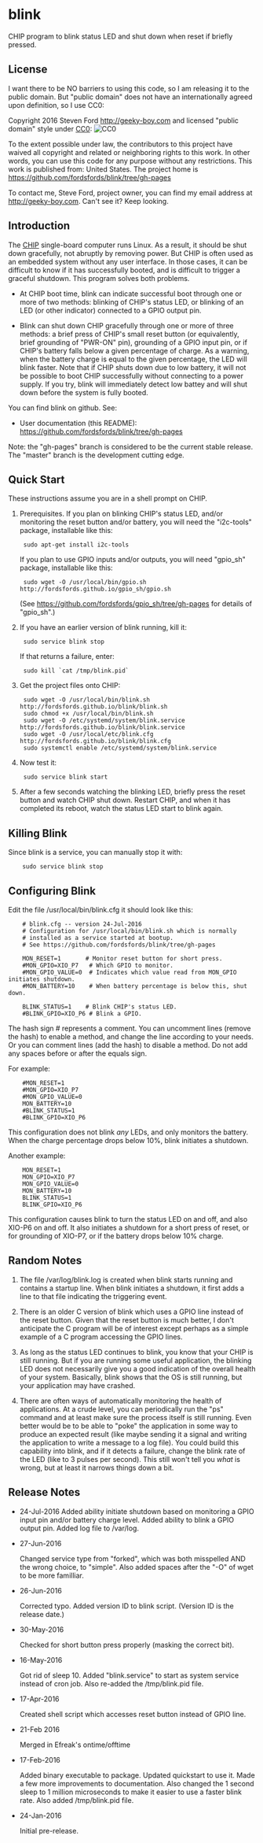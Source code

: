 # blink
CHIP program to blink status LED and shut down when reset if briefly pressed.

## License

I want there to be NO barriers to using this code, so I am releasing it to the public domain.  But "public domain" does not have an internationally agreed upon definition, so I use CC0:

Copyright 2016 Steven Ford http://geeky-boy.com and licensed
"public domain" style under
[CC0](http://creativecommons.org/publicdomain/zero/1.0/): 
![CC0](https://licensebuttons.net/p/zero/1.0/88x31.png "CC0")

To the extent possible under law, the contributors to this project have
waived all copyright and related or neighboring rights to this work.
In other words, you can use this code for any purpose without any
restrictions.  This work is published from: United States.  The project home
is https://github.com/fordsfords/blink/tree/gh-pages

To contact me, Steve Ford, project owner, you can find my email address
at http://geeky-boy.com.  Can't see it?  Keep looking.

## Introduction

The [CHIP](http://getchip.com/) single-board computer runs Linux.  As a result, it should be shut down gracefully, not abruptly by removing power.  But CHIP is often used as an embedded system without any user interface.  In those cases, it can be difficult to know if it has successfully booted, and is difficult to trigger a graceful shutdown.  This program solves both problems.

* At CHIP boot time, blink can indicate successful boot through one or more of two methods: blinking of CHIP's status LED, or blinking of an LED (or other indicator) connected to a GPIO output pin.

* Blink can shut down CHIP gracefully through one or more of three methods: a brief press of CHIP's small reset button (or equivalently, brief grounding of "PWR-ON" pin), grounding of a GPIO input pin, or if CHIP's battery falls below a given percentage of charge.  As a warning, when the battery charge is equal to the given percentage, the LED will blink faster.  Note that if CHIP shuts down due to low battery, it will not be possible to boot CHIP successfully without connecting to a power supply.  If you try, blink will immediately detect low battey and will shut down before the system is fully booted.

You can find blink on github.  See:

* User documentation (this README): https://github.com/fordsfords/blink/tree/gh-pages

Note: the "gh-pages" branch is considered to be the current stable release.  The "master" branch is the development cutting edge.

## Quick Start

These instructions assume you are in a shell prompt on CHIP.

1. Prerequisites.  If you plan on blinking CHIP's status LED, and/or monitoring the reset button and/or battery, you will need the "i2c-tools" package, installable like this:

        sudo apt-get install i2c-tools

    If you plan to use GPIO inputs and/or outputs, you will need "gpio_sh" package, installable like this:

        sudo wget -O /usr/local/bin/gpio.sh http://fordsfords.github.io/gpio_sh/gpio.sh

    (See https://github.com/fordsfords/gpio_sh/tree/gh-pages for details of "gpio_sh".)

2. If you have an earlier version of blink running, kill it:

        sudo service blink stop

    If that returns a failure, enter:

        sudo kill `cat /tmp/blink.pid`


3. Get the project files onto CHIP:

        sudo wget -O /usr/local/bin/blink.sh http://fordsfords.github.io/blink/blink.sh
        sudo chmod +x /usr/local/bin/blink.sh
        sudo wget -O /etc/systemd/system/blink.service http://fordsfords.github.io/blink/blink.service
        sudo wget -O /usr/local/etc/blink.cfg http://fordsfords.github.io/blink/blink.cfg
        sudo systemctl enable /etc/systemd/system/blink.service

4. Now test it:

        sudo service blink start

5. After a few seconds watching the blinking LED, briefly press the reset button and watch CHIP shut down.  Restart CHIP, and when it has completed its reboot, watch the status LED start to blink again.


## Killing Blink

Since blink is a service, you can manually stop it with:

        sudo service blink stop


## Configuring Blink

Edit the file /usr/local/bin/blink.cfg it should look like this:

        # blink.cfg -- version 24-Jul-2016
        # Configuration for /usr/local/bin/blink.sh which is normally
        # installed as a service started at bootup.
        # See https://github.com/fordsfords/blink/tree/gh-pages

        MON_RESET=1       # Monitor reset button for short press.
        #MON_GPIO=XIO_P7   # Which GPIO to monitor.
        #MON_GPIO_VALUE=0  # Indicates which value read from MON_GPIO initiates shutdown.
        #MON_BATTERY=10    # When battery percentage is below this, shut down.

        BLINK_STATUS=1    # Blink CHIP's status LED.
        #BLINK_GPIO=XIO_P6 # Blink a GPIO.

The hash sign # represents a comment.  You can uncomment lines (remove the hash) to enable a method, and change the line according to your needs.  Or you can comment lines (add the hash) to disable a method.  Do not add any spaces before or after the equals sign.

For example:

        #MON_RESET=1
        #MON_GPIO=XIO_P7
        #MON_GPIO_VALUE=0
        MON_BATTERY=10
        #BLINK_STATUS=1
        #BLINK_GPIO=XIO_P6

This configuration does not blink *any* LEDs, and only monitors the battery.  When the charge percentage drops below 10%, blink initiates a shutdown.

Another example:

        MON_RESET=1
        MON_GPIO=XIO_P7
        MON_GPIO_VALUE=0
        MON_BATTERY=10
        BLINK_STATUS=1
        BLINK_GPIO=XIO_P6

This configuration causes blink to turn the status LED on and off, and also XIO-P6 on and off.  It also initiates a shutdown for a short press of reset, or for grounding of XIO-P7, or if the battery drops below 10% charge.

## Random Notes

1. The file /var/log/blink.log is created when blink starts running and contains a startup line.  When blink initiates a shutdown, it first adds a line to that file indicating the triggering event.

2. There is an older C version of blink which uses a GPIO line instead of the reset button.  Given that the reset button is much better, I don't anticipate the C program will be of interest except perhaps as a simple example of a C program accessing the GPIO lines.

3. As long as the status LED continues to blink, you know that your CHIP is still running.  But if you are running some useful application, the blinking LED does not necessarily give you a good indication of the overall health of your system.  Basically, blink shows that the OS is still running, but your application may have crashed.

4. There are often ways of automatically monitoring the health of applications.  At a crude level, you can periodically run the "ps" command and at least make sure the process itself is still running.  Even better would be to be able to "poke" the application in some way to produce an expected result (like maybe sending it a signal and writing the application to write a message to a log file).  You could build this capability into blink, and if it detects a failure, change the blink rate of the LED (like to 3 pulses per second).  This still won't tell you *what* is wrong, but at least it narrows things down a bit.

## Release Notes

* 24-Jul-2016
    Added ability initiate shutdown based on monitoring a GPIO input pin and/or battery charge level.
    Added ability to blink a GPIO output pin.
    Added log file to /var/log.

* 27-Jun-2016

    Changed service type from "forked", which was both misspelled AND the wrong
    choice, to "simple".  Also added spaces after the "-O" of wget to be more
    familliar.

* 26-Jun-2016

    Corrected typo.  Added version ID to blink script.  (Version ID is the
    release date.)

* 30-May-2016

    Checked for short button press properly (masking the correct bit).

* 16-May-2016

    Got rid of sleep 10.  Added "blink.service" to start as system service instead of cron job.  Also re-added the /tmp/blink.pid file.

* 17-Apr-2016

    Created shell script which accesses reset button instead of GPIO line.

* 21-Feb 2016

    Merged in Efreak's ontime/offtime

* 17-Feb-2016

    Added binary executable to package.  Updated quickstart to use it.  Made a few more improvements to documentation.  Also changed the 1 second sleep to 1 million microseconds to make it easier to use a faster blink rate.  Also added /tmp/blink.pid file.

* 24-Jan-2016

    Initial pre-release.
